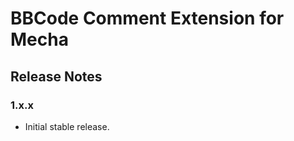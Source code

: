 BBCode Comment Extension for Mecha
==================================

Release Notes
-------------

### 1.x.x

 - Initial stable release.
